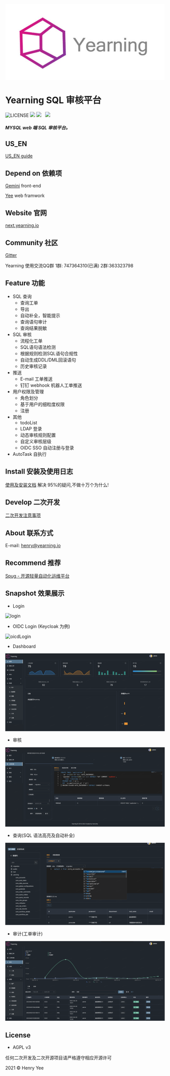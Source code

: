 <p align="center">
        <img  src="img/logo.jpeg">
</p>

# Yearning SQL 审核平台

![LICENSE](https://img.shields.io/badge/license-AGPL%20-blue.svg)
![](https://img.shields.io/github/languages/top/cookieY/Yearning)
![](https://img.shields.io/badge/build-prerelease-brightgreen.svg)  
![](https://img.shields.io/badge/version-v3.0.0-brightgreen.svg)

##### MYSQL web 端 SQL 审核平台。

## US_EN

[US_EN guide](README_EN.md)

## Depend on 依赖项

[Gemini](https://github.com/cookieY/gemini-next) front-end

[Yee](https://github.com/cookieY/yee) web framwork

## Website 官网

[next.yearning.io](http://next.yearning.io)

## Community 社区

[Gitter](https://gitter.im/talk-to-yearning/community?utm_source=share-link&utm_medium=link&utm_campaign=share-link)

Yearning 使用交流QQ群 1群: 747364310(已满) 2群:363323798
## Feature 功能

-   SQL 查询
    -   查询工单
    -   导出
    -   自动补全，智能提示
    -   查询语句审计
    -   查询结果脱敏
-   SQL 审核
    -   流程化工单
    -   SQL语句语法检测
    -   根据规则检测SQL语句合规性    
    -   自动生成DDL/DML回滚语句
    -   历史审核记录
-   推送
    -   E-mail 工单推送
    -   钉钉 webhook 机器人工单推送
-   用户权限及管理
    - 角色划分
    - 基于用户的细粒度权限
    - 注册
-   其他
    -   todoList
    -   LDAP 登录
    -   动态审核规则配置
    -   自定义审核层级
    -   OIDC SSO 自动注册与登录
-   AutoTask 自执行

## Install 安装及使用日志

[使用及安装文档](https://next.yearning.io) 解决 95%的疑问,不做十万个为什么!

## Develop 二次开发

[二次开发注意事项](https://next.yearning.io/dev/declare.html)

## About 联系方式

E-mail: henry@yearning.io

## Recommend 推荐

[Spug - 开源轻量自动化运维平台](https://github.com/openspug/spug)

## Snapshot 效果展示

-   Login

![login](img/login.png)

- OIDC Login (Keycloak 为例)

![oicdLogin](img/oidclogin.gif)

- Dashboard

![](img/dash.png)

-   审核

![](img/audit.png)

-   查询(SQL 语法高亮及自动补全)

![](img/query.png)

-   审计(工单审计)

![](img/record.png)


## License

-   AGPL v3

任何二次开发及二次开源项目请严格遵守相应开源许可

2021 © Henry Yee

